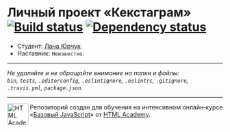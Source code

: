 # Личный проект «Кекстаграм» [![Build status][travis-image]][travis-url] [![Dependency status][dependency-image]][dependency-url]

* Студент: [Лана Юрчук](https://up.htmlacademy.ru/javascript/7/user/134801).
* Наставник: `Неизвестно`.

---

_Не удаляйте и не обращайте внимание на папки и файлы:_<br>
_`bin`, `tests`, `.editorconfig`, `.eslintignore`, `.eslintrc`, `.gitignore`, `.travis.yml`, `package.json`._

---

<a href="https://htmlacademy.ru/intensive/javascript"><img align="left" width="50" height="50" title="HTML Academy" src="https://up.htmlacademy.ru/static/img/intensive/javascript/logo-for-github.svg"></a>

Репозиторий создан для обучения на интенсивном онлайн‑курсе «[Базовый JavaScript](https://htmlacademy.ru/intensive/javascript)» от [HTML Academy](https://htmlacademy.ru).

[travis-image]: https://travis-ci.org/htmlacademy-javascript/134801-kekstagram.svg?branch=master
[travis-url]: https://travis-ci.org/htmlacademy-javascript/134801-kekstagram
[dependency-image]: https://david-dm.org/htmlacademy-javascript/134801-kekstagram.svg?style=flat-square
[dependency-url]: https://david-dm.org/htmlacademy-javascript/134801-kekstagram
